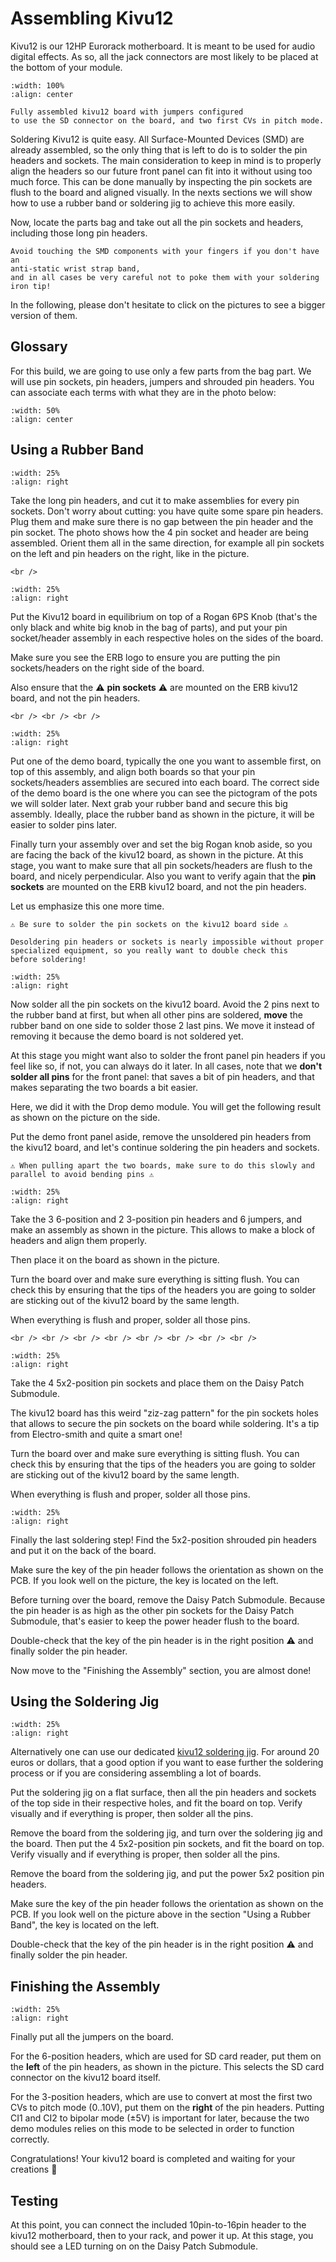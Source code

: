 # Assembling Kivu12

Kivu12 is our 12HP Eurorack motherboard. It is meant to be used for audio digital effects.
As so, all the jack connectors are most likely to be placed at the bottom of your module.

```{figure} kivu12-assembled.jpg
:width: 100%
:align: center

Fully assembled kivu12 board with jumpers configured
to use the SD connector on the board, and two first CVs in pitch mode.
```


Soldering Kivu12 is quite easy. All Surface-Mounted Devices (SMD) are already assembled,
so the only thing that is left to do is to solder the pin headers and sockets.
The main consideration to keep in mind is to properly align the headers so our future front panel
can fit into it without using too much force.
This can be done manually by inspecting the pin sockets are flush to the board
and aligned visually.
In the nexts sections we will show how to use a rubber band or soldering jig to achieve this
more easily.

Now, locate the parts bag and take out all the pin sockets and headers, including those
long pin headers.

```{important}
Avoid touching the SMD components with your fingers if you don't have an
anti-static wrist strap band,
and in all cases be very careful not to poke them with your soldering iron tip!
```

In the following, please don't hesitate to click on the pictures to see a
bigger version of them.


## Glossary

For this build, we are going to use only a few parts from the bag part.
We will use pin sockets, pin headers, jumpers and shrouded pin headers.
You can associate each terms with what they are in the photo below:

```{image} kivu12-parts.jpg
:width: 50%
:align: center
```


## Using a Rubber Band

```{image} kivu12-headers-sockets.jpg
:width: 25%
:align: right
```

Take the long pin headers, and cut it to make assemblies for every pin sockets.
Don't worry about cutting: you have quite some spare pin headers.
Plug them and make sure there is no gap between the pin header and the pin
socket. The photo shows how the 4 pin socket and header are being assembled.
Orient them all in the same direction, for example all pin sockets on the
left and pin headers on the right, like in the picture.

```{raw} html
<br />
```

```{image} kivu12-headers-in-place.jpg
:width: 25%
:align: right
```

Put the Kivu12 board in equilibrium on top of a Rogan 6PS Knob
(that's the only black and white big knob in the bag of parts),
and put your pin socket/header assembly
in each respective holes on the sides of the board.

Make sure you see the
ERB logo to ensure you are putting the pin sockets/headers on the right
side of the board.

Also ensure that the ⚠️ **pin sockets** ⚠️ are mounted on
the ERB kivu12 board, and not the pin headers.

```{raw} html
<br /> <br /> <br />
```

```{image} kivu12-rubber-band.jpg
:width: 25%
:align: right
```

Put one of the demo board, typically the one you want to assemble first,
on top of this assembly, and align both boards so that your pin sockets/headers
assemblies are secured into each board.
The correct side of the demo board is the one where you can see the pictogram
of the pots we will solder later.
Next grab your rubber band and secure this big assembly.
Ideally, place the rubber band as shown in the picture, it will be easier
to solder pins later.

Finally turn your assembly over
and set the big Rogan knob aside,
so you are facing the back of the kivu12
board, as shown in the picture.
At this stage, you want to make sure that all pin sockets/headers are flush
to the board, and nicely perpendicular.
Also you want to verify again that the **pin sockets** are mounted on the
ERB kivu12 board, and not the pin headers.

Let us emphasize this one more time.

```{warning}
⚠️ Be sure to solder the pin sockets on the kivu12 board side ⚠️

Desoldering pin headers or sockets is nearly impossible without proper
specialized equipment, so you really want to double check this
before soldering!
```

```{image} kivu12-sockets-done.jpg
:width: 25%
:align: right
```

Now solder all the pin sockets on the kivu12 board.
Avoid the 2 pins next to the rubber band at first, but when all other pins
are soldered, **move** the rubber band on one side to solder those 2 last
pins. We move it instead of removing it because the demo board is
not soldered yet.

At this stage you might want also to solder the front panel pin headers
if you feel like so, if not, you can always do it later.
In all cases, note that we **don't solder all pins** for the front panel:
that saves a bit of pin headers, and that makes separating the two boards
a bit easier.

Here, we did it with the Drop demo module. You will get the following result
as shown on the picture on the side.

Put the demo front panel aside, remove the unsoldered pin headers from
the kivu12 board,
and let's continue soldering the pin headers and sockets.

```{warning}
⚠️ When pulling apart the two boards, make sure to do this slowly and
parallel to avoid bending pins ⚠️
```

```{image} kivu12-headers.jpg
:width: 25%
:align: right
```

Take the 3 6-position and 2 3-position pin headers and 6 jumpers, and make
an assembly as shown in the picture.
This allows to make a block of headers and align them properly.

Then place it on the board as shown in the picture.

Turn the board over and make sure everything is sitting flush.
You can check this by ensuring that the tips of the headers you are going
to solder are sticking out of the kivu12 board by the same length.

When everything is flush and proper, solder all those pins. 

```{raw} html
<br /> <br /> <br /> <br /> <br /> <br /> <br /> <br />
```

```{image} kivu12-dpsm-sockets.jpg
:width: 25%
:align: right
```

Take the 4 5x2-position pin sockets and place them on the Daisy Patch Submodule.

The kivu12 board has this weird "ziz-zag pattern" for the pin sockets holes that
allows to secure the pin sockets on the board while soldering.
It's a tip from Electro-smith and quite a smart one!

Turn the board over and make sure everything is sitting flush.
You can check this by ensuring that the tips of the headers you are going
to solder are sticking out of the kivu12 board by the same length.

When everything is flush and proper, solder all those pins.

```{image} kivu12-power.jpg
:width: 25%
:align: right
```

Finally the last soldering step! Find the 5x2-position shrouded pin headers
and put it on the back of the board.

Make sure the key of the pin header follows the orientation as shown on
the PCB. If you look well on the picture, the key is located on the left.

Before turning over the board, remove the Daisy Patch Submodule.
Because the pin header is as high as the other pin sockets for the
Daisy Patch Submodule, that's easier to keep the power header flush
to the board.

Double-check that the key of the pin header is in the right position ⚠️
and finally solder the pin header.

Now move to the "Finishing the Assembly" section, you are almost done!


## Using the Soldering Jig

```{image} kivu12-soldering-jig.jpg
:width: 25%
:align: right
```


Alternatively one can use our dedicated [kivu12 soldering jig](https://www.shapeways.com/product/5YWPBCD6Z/kivu12-soldering-jig-clearance-125).
For around 20 euros or dollars, that a good option if you want to ease further
the soldering process or if you are considering assembling a lot of boards.

Put the soldering jig on a flat surface,
then all the pin headers and sockets of the top side in their respective holes, and fit the board
on top. Verify visually and if everything is proper, then solder all the pins.

Remove the board from the soldering jig, and turn over the soldering jig and
the board.
Then put the 4 5x2-position pin sockets, and fit the board on top.
Verify visually and if everything is proper, then solder all the pins.

Remove the board from the soldering jig, and put the power 5x2 position
pin headers.

Make sure the key of the pin header follows the orientation as shown on
the PCB. If you look well on the picture above in the section "Using a Rubber Band",
the key is located on the left.

Double-check that the key of the pin header is in the right position ⚠️
and finally solder the pin header.


## Finishing the Assembly

```{image} kivu12-jumpers.jpg
:width: 25%
:align: right
```

Finally put all the jumpers on the board.

For the 6-position headers, which are used for SD card reader,
put them on the **left** of the pin headers, as shown in the
picture. This selects the SD card connector on the kivu12 board
itself.

For the 3-position headers, which are use to convert at most the first
two CVs to pitch mode (0..10V), put them on the **right** of the pin headers.
Putting CI1 and CI2 to bipolar mode (±5V) is important for later, because
the two demo modules relies on this mode to be selected in order to
function correctly.

Congratulations! Your kivu12 board is completed and waiting for your creations 🎉


## Testing

At this point, you can connect the included 10pin-to-16pin header to the kivu12 motherboard,
then to your rack, and power it up.
At this stage, you should see a LED turning on on the Daisy Patch Submodule.
